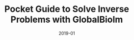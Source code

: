 ---
title: "Pocket Guide to Solve Inverse Problems with GlobalBioIm"
collection: publications
permalink: /publication/2019-01-Pocket-Guide-to-Solve-Inverse-Problems-with-GlobalBioIm
category: 'journal'
date: 2019-01
venue: 'Inverse Problems'
citation: ' E. Soubies,  F. Soulez,  M.T. McCann,  Pham T.-a.,  L. Donati,  T. Debarre,  D. Sage,  M. Unser, &quot;Pocket Guide to Solve Inverse Problems with GlobalBioIm.&quot; <i>Inverse Problems</i>, 35, 10, 1--20, October 2019.'
---